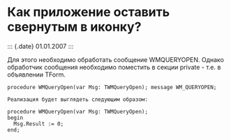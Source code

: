 Как приложение оставить свернутым в иконку?
===========================================

::: {.date}
01.01.2007
:::

Для этого необходимо обработать сообщение WMQUERYOPEN. Однако обработчик
сообщения необходимо поместить в секции private - т.е. в объявлении
TForm.

    procedure WMQueryOpen(var Msg: TWMQueryOpen); message WM_QUERYOPEN; 
     
    Реализация будет выглядеть следующим образом:
     
    procedure WMQueryOpen(var Msg: TWMQueryOpen); 
    begin 
      Msg.Result := 0; 
    end;
